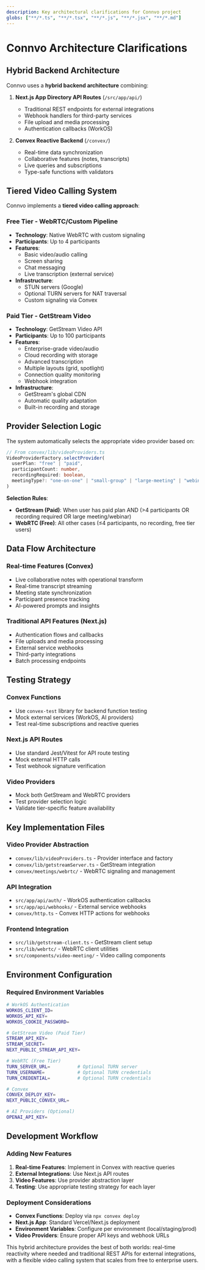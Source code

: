 ```yaml
---
description: Key architectural clarifications for Connvo project
globs: ["**/*.ts", "**/*.tsx", "**/*.js", "**/*.jsx", "**/*.md"]
---
```


# Connvo Architecture Clarifications

## Hybrid Backend Architecture

Connvo uses a **hybrid backend architecture** combining:

1. **Next.js App Directory API Routes** (`/src/app/api/`)
   - Traditional REST endpoints for external integrations
   - Webhook handlers for third-party services
   - File upload and media processing
   - Authentication callbacks (WorkOS)

2. **Convex Reactive Backend** (`/convex/`)
   - Real-time data synchronization
   - Collaborative features (notes, transcripts)
   - Live queries and subscriptions
   - Type-safe functions with validators

## Tiered Video Calling System

Connvo implements a **tiered video calling approach**:

### Free Tier - WebRTC/Custom Pipeline

- **Technology**: Native WebRTC with custom signaling
- **Participants**: Up to 4 participants
- **Features**:
  - Basic video/audio calling
  - Screen sharing
  - Chat messaging
  - Live transcription (external service)
- **Infrastructure**:
  - STUN servers (Google)
  - Optional TURN servers for NAT traversal
  - Custom signaling via Convex

### Paid Tier - GetStream Video

- **Technology**: GetStream Video API
- **Participants**: Up to 100 participants
- **Features**:
  - Enterprise-grade video/audio
  - Cloud recording with storage
  - Advanced transcription
  - Multiple layouts (grid, spotlight)
  - Connection quality monitoring
  - Webhook integration
- **Infrastructure**:
  - GetStream's global CDN
  - Automatic quality adaptation
  - Built-in recording and storage

## Provider Selection Logic

The system automatically selects the appropriate video provider based on:

```typescript
// From convex/lib/videoProviders.ts
VideoProviderFactory.selectProvider(
  userPlan: "free" | "paid",
  participantCount: number,
  recordingRequired: boolean,
  meetingType?: "one-on-one" | "small-group" | "large-meeting" | "webinar"
)
```

**Selection Rules**:

- **GetStream (Paid)**: When user has paid plan AND (>4 participants OR recording required OR large meeting/webinar)
- **WebRTC (Free)**: All other cases (≤4 participants, no recording, free tier users)

## Data Flow Architecture

### Real-time Features (Convex)

- Live collaborative notes with operational transform
- Real-time transcript streaming
- Meeting state synchronization
- Participant presence tracking
- AI-powered prompts and insights

### Traditional API Features (Next.js)

- Authentication flows and callbacks
- File uploads and media processing
- External service webhooks
- Third-party integrations
- Batch processing endpoints

## Testing Strategy

### Convex Functions

- Use `convex-test` library for backend function testing
- Mock external services (WorkOS, AI providers)
- Test real-time subscriptions and reactive queries

### Next.js API Routes

- Use standard Jest/Vitest for API route testing
- Mock external HTTP calls
- Test webhook signature verification

### Video Providers

- Mock both GetStream and WebRTC providers
- Test provider selection logic
- Validate tier-specific feature availability

## Key Implementation Files

### Video Provider Abstraction

- `convex/lib/videoProviders.ts` - Provider interface and factory
- `convex/lib/getstreamServer.ts` - GetStream integration
- `convex/meetings/webrtc/` - WebRTC signaling and management

### API Integration

- `src/app/api/auth/` - WorkOS authentication callbacks
- `src/app/api/webhooks/` - External service webhooks
- `convex/http.ts` - Convex HTTP actions for webhooks

### Frontend Integration

- `src/lib/getstream-client.ts` - GetStream client setup
- `src/lib/webrtc/` - WebRTC client utilities
- `src/components/video-meeting/` - Video calling components

## Environment Configuration

### Required Environment Variables

```bash
# WorkOS Authentication
WORKOS_CLIENT_ID=
WORKOS_API_KEY=
WORKOS_COOKIE_PASSWORD=

# GetStream Video (Paid Tier)
STREAM_API_KEY=
STREAM_SECRET=
NEXT_PUBLIC_STREAM_API_KEY=

# WebRTC (Free Tier)
TURN_SERVER_URL=          # Optional TURN server
TURN_USERNAME=            # Optional TURN credentials
TURN_CREDENTIAL=          # Optional TURN credentials

# Convex
CONVEX_DEPLOY_KEY=
NEXT_PUBLIC_CONVEX_URL=

# AI Providers (Optional)
OPENAI_API_KEY=
```

## Development Workflow

### Adding New Features

1. **Real-time Features**: Implement in Convex with reactive queries
2. **External Integrations**: Use Next.js API routes
3. **Video Features**: Use provider abstraction layer
4. **Testing**: Use appropriate testing strategy for each layer

### Deployment Considerations

- **Convex Functions**: Deploy via `npx convex deploy`
- **Next.js App**: Standard Vercel/Next.js deployment
- **Environment Variables**: Configure per environment (local/staging/prod)
- **Video Providers**: Ensure proper API keys and webhook URLs

This hybrid architecture provides the best of both worlds: real-time reactivity where needed and traditional REST APIs for external integrations, with a flexible video calling system that scales from free to enterprise users.
